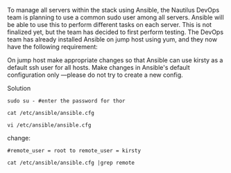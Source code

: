 To manage all servers within the stack using Ansible, the Nautilus DevOps team is planning to use a common sudo user among all servers. Ansible will be able to use this to perform different tasks on each server. This is not finalized yet, but the team has decided to first perform testing. The DevOps team has already installed Ansible on jump host using yum, and they now have the following requirement:

On jump host make appropriate changes so that Ansible can use kirsty as a default ssh user for all hosts. Make changes in Ansible's default configuration only —please do not try to create a new config.

Solution

```
sudo su - #enter the password for thor
```

```
cat /etc/ansible/ansible.cfg
```

```
vi /etc/ansible/ansible.cfg
```

change:  

```
#remote_user = root to remote_user = kirsty
```

```
cat /etc/ansible/ansible.cfg |grep remote
```
